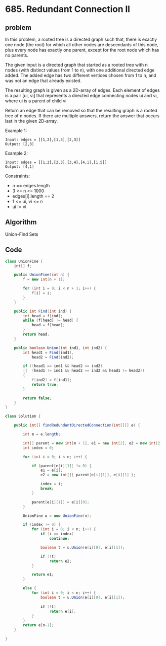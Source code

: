 # 685. Redundant Connection II

## problem

In this problem, a rooted tree is a directed graph such that, there is exactly one node (the root) for which all other nodes are descendants of this node, plus every node has exactly one parent, except for the root node which has no parents.

The given input is a directed graph that started as a rooted tree with n nodes (with distinct values from 1 to n), with one additional directed edge added. The added edge has two different vertices chosen from 1 to n, and was not an edge that already existed.

The resulting graph is given as a 2D-array of edges. Each element of edges is a pair [ui, vi] that represents a directed edge connecting nodes ui and vi, where ui is a parent of child vi.

Return an edge that can be removed so that the resulting graph is a rooted tree of n nodes. If there are multiple answers, return the answer that occurs last in the given 2D-array.

 

Example 1:
```
Input: edges = [[1,2],[1,3],[2,3]]
Output: [2,3]
```

Example 2:
```
Input: edges = [[1,2],[2,3],[3,4],[4,1],[1,5]]
Output: [4,1]
```

Constraints:

- n == edges.length
- 3 <= n <= 1000
- edges[i].length == 2
- 1 <= ui, vi <= n
- ui != vi

## Algorithm

Union-Find Sets

## Code
```java
class UnionFine {
    int[] f;

    public UnionFine(int n) {
        f = new int[n + 1];

        for (int i = 0; i < n + 1; i++) {
            f[i] = i;
        }
    }

    public int Find(int ind) {
        int head = f[ind];
        while (f[head] != head) {
            head = f[head];
        }
        return head;
    }

    public boolean Union(int ind1, int ind2) {
        int head1 = Find(ind1),
            head2 = Find(ind2);

        if ((head1 == ind1 && head2 == ind2)
        ||  (head1 != ind1 && head2 == ind2 && head1 != head2))
        {
            f[ind2] = f[ind1];
            return true;
        }

        return false;
    }
}

class Solution {

    public int[] findRedundantDirectedConnection(int[][] e) {

        int n = e.length;

        int[] parent = new int[n + 1], e1 = new int[2], e2 = new int[2];
        int index = 0;

        for (int i = 0; i < n; i++) {

            if (parent[e[i][1]] != 0) {
                e1 = e[i];
                e2 = new int[]{ parent[e[i][1]], e[i][1] };

                index = i;
                break;
            }

            parent[e[i][1]] = e[i][0];
        }

        UnionFine u = new UnionFine(n);

        if (index != 0) {
            for (int i = 0; i < n; i++) {
                if (i == index)
                    continue;

                boolean t = u.Union(e[i][0], e[i][1]);

                if (!t)
                    return e2;
            }

            return e1;
        }

        else {
            for (int i = 0; i < n; i++) {
                boolean t = u.Union(e[i][0], e[i][1]);
                
                if (!t)
                    return e[i];
            }
        }
        return e[n-1];
    }

}
```